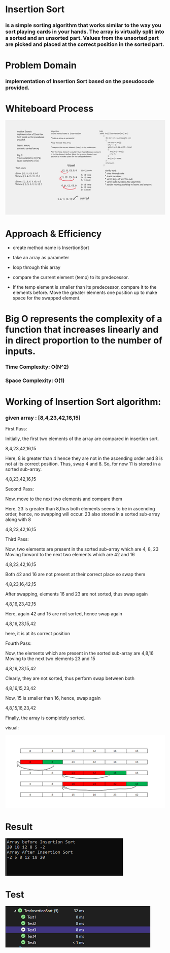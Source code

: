 # Insertion Sort
### is a simple sorting algorithm that works similar to the way you sort playing cards in your hands. The array is virtually split into a sorted and an unsorted part. Values from the unsorted part are picked and placed at the correct position in the sorted part.

# Problem Domain
### implementation of Insertion Sort based on the pseudocode provided.

# Whiteboard Process

![](Whiteboard.png)

# Approach & Efficiency

* create method name is  InsertionSort

* take an array as parameter 

* loop through this array

* compare the current element (temp) to its predecessor.

* If the temp element is smaller than its predecessor, compare it to the elements before. Move the greater elements one position up to make space for the swapped element.

# Big O represents the complexity of a function that increases linearly and in direct proportion to the number of inputs.

### Time Complexity: O(N^2) 

### Space Complexity: O(1)

# Working of Insertion Sort algorithm:

### given array : [8,4,23,42,16,15]

First Pass:

Initially, the first two elements of the array are compared in insertion sort.

8,4,23,42,16,15

Here, 8 is greater than 4 hence they are not in the ascending order and 8 is not at its correct position. Thus, swap 4 and 8.
So, for now 11 is stored in a sorted sub-array.

4,8,23,42,16,15  

Second Pass:

Now, move to the next two elements and compare them

Here, 23 is greater than 8,thus both elements seems to be in ascending order, hence, no swapping will occur. 23 also stored in a sorted sub-array along with 8

4,8,23,42,16,15

Third Pass:

Now, two elements are present in the sorted sub-array which are 4, 8, 23
Moving forward to the next two elements which are 42 and 16

4,8,23,42,16,15  

Both 42 and 16 are not present at their correct place so swap them

4,8,23,16,42,15   

After swapping, elements 16 and 23 are not sorted, thus swap again

4,8,16,23,42,15

Here, again 42 and 15 are not sorted, hence swap again

4,8,16,23,15,42   

here, it is at its correct position

Fourth Pass:

Now, the elements which are present in the sorted sub-array are 4,8,16
Moving to the next two elements 23 and 15

4,8,16,23,15,42  

Clearly, they are not sorted, thus perform swap between both

4,8,16,15,23,42 

Now, 15 is smaller than 16, hence, swap again

4,8,15,16,23,42  

Finally, the array is completely sorted.

visual:
 
![](visual.png)

# Result 
![](result.png)

# Test 
![](Tests.png)

